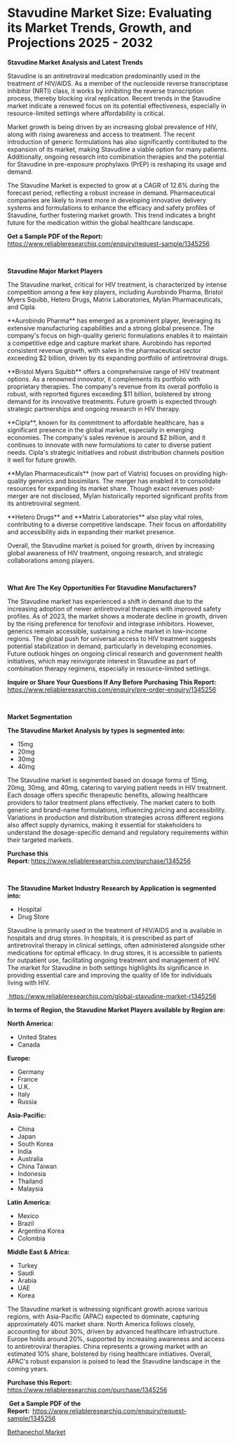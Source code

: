<p><h1>Stavudine Market Size: Evaluating its Market Trends, Growth, and Projections 2025 - 2032</h1></p><p><strong>Stavudine Market Analysis and Latest Trends</strong></p>
<p><p>Stavudine is an antiretroviral medication predominantly used in the treatment of HIV/AIDS. As a member of the nucleoside reverse transcriptase inhibitor (NRTI) class, it works by inhibiting the reverse transcription process, thereby blocking viral replication. Recent trends in the Stavudine market indicate a renewed focus on its potential effectiveness, especially in resource-limited settings where affordability is critical. </p><p>Market growth is being driven by an increasing global prevalence of HIV, along with rising awareness and access to treatment. The recent introduction of generic formulations has also significantly contributed to the expansion of its market, making Stavudine a viable option for many patients. Additionally, ongoing research into combination therapies and the potential for Stavudine in pre-exposure prophylaxis (PrEP) is reshaping its usage and demand.</p><p>The Stavudine Market is expected to grow at a CAGR of 12.6% during the forecast period, reflecting a robust increase in demand. Pharmaceutical companies are likely to invest more in developing innovative delivery systems and formulations to enhance the efficacy and safety profiles of Stavudine, further fostering market growth. This trend indicates a bright future for the medication within the global healthcare landscape.</p></p>
<p><strong>Get a Sample PDF of the Report:&nbsp;</strong> <a href="https://www.reliableresearchiq.com/enquiry/request-sample/1345256?utm_campaign=2290&utm_medium=2&utm_source=Github&utm_content=ia&utm_term=08032025&utm_id=stavudine">https://www.reliableresearchiq.com/enquiry/request-sample/1345256</a></p>
<p>&nbsp;</p>
<p><strong>Stavudine Major Market Players</strong></p>
<p><p>The Stavudine market, critical for HIV treatment, is characterized by intense competition among a few key players, including Aurobindo Pharma, Bristol Myers Squibb, Hetero Drugs, Matrix Laboratories, Mylan Pharmaceuticals, and Cipla. </p><p>**Aurobindo Pharma** has emerged as a prominent player, leveraging its extensive manufacturing capabilities and a strong global presence. The company's focus on high-quality generic formulations enables it to maintain a competitive edge and capture market share. Aurobindo has reported consistent revenue growth, with sales in the pharmaceutical sector exceeding $2 billion, driven by its expanding portfolio of antiretroviral drugs.</p><p>**Bristol Myers Squibb** offers a comprehensive range of HIV treatment options. As a renowned innovator, it complements its portfolio with proprietary therapies. The company's revenue from its overall portfolio is robust, with reported figures exceeding $11 billion, bolstered by strong demand for its innovative treatments. Future growth is expected through strategic partnerships and ongoing research in HIV therapy.</p><p>**Cipla**, known for its commitment to affordable healthcare, has a significant presence in the global market, especially in emerging economies. The company's sales revenue is around $2 billion, and it continues to innovate with new formulations to cater to diverse patient needs. Cipla's strategic initiatives and robust distribution channels position it well for future growth.</p><p>**Mylan Pharmaceuticals** (now part of Viatris) focuses on providing high-quality generics and biosimilars. The merger has enabled it to consolidate resources for expanding its market share. Though exact revenues post-merger are not disclosed, Mylan historically reported significant profits from its antiretroviral segment.</p><p>**Hetero Drugs** and **Matrix Laboratories** also play vital roles, contributing to a diverse competitive landscape. Their focus on affordability and accessibility aids in expanding their market presence.</p><p>Overall, the Stavudine market is poised for growth, driven by increasing global awareness of HIV treatment, ongoing research, and strategic collaborations among players.</p></p>
<p>&nbsp;</p>
<p><strong>What Are The Key Opportunities For Stavudine Manufacturers?</strong></p>
<p><p>The Stavudine market has experienced a shift in demand due to the increasing adoption of newer antiretroviral therapies with improved safety profiles. As of 2023, the market shows a moderate decline in growth, driven by the rising preference for tenofovir and integrase inhibitors. However, generics remain accessible, sustaining a niche market in low-income regions. The global push for universal access to HIV treatment suggests potential stabilization in demand, particularly in developing economies. Future outlook hinges on ongoing clinical research and government health initiatives, which may reinvigorate interest in Stavudine as part of combination therapy regimens, especially in resource-limited settings.</p></p>
<p><strong>Inquire or Share Your Questions If Any Before Purchasing This Report:</strong> <a href="https://www.reliableresearchiq.com/enquiry/pre-order-enquiry/1345256?utm_campaign=2290&utm_medium=2&utm_source=Github&utm_content=ia&utm_term=08032025&utm_id=stavudine">https://www.reliableresearchiq.com/enquiry/pre-order-enquiry/1345256</a></p>
<p>&nbsp;</p>
<p><strong>Market Segmentation</strong></p>
<p><strong>The Stavudine Market Analysis by types is segmented into:</strong></p>
<p><ul><li>15mg</li><li>20mg</li><li>30mg</li><li>40mg</li></ul></p>
<p><p>The Stavudine market is segmented based on dosage forms of 15mg, 20mg, 30mg, and 40mg, catering to varying patient needs in HIV treatment. Each dosage offers specific therapeutic benefits, allowing healthcare providers to tailor treatment plans effectively. The market caters to both generic and brand-name formulations, influencing pricing and accessibility. Variations in production and distribution strategies across different regions also affect supply dynamics, making it essential for stakeholders to understand the dosage-specific demand and regulatory requirements within their targeted markets.</p></p>
<p><strong>Purchase this Report:&nbsp;</strong><a href="https://www.reliableresearchiq.com/purchase/1345256?utm_campaign=2290&utm_medium=2&utm_source=Github&utm_content=ia&utm_term=08032025&utm_id=stavudine">https://www.reliableresearchiq.com/purchase/1345256</a></p>
<p>&nbsp;</p>
<p><strong>The Stavudine Market Industry Research by Application is segmented into:</strong></p>
<p><ul><li>Hospital</li><li>Drug Store</li></ul></p>
<p><p>Stavudine is primarily used in the treatment of HIV/AIDS and is available in hospitals and drug stores. In hospitals, it is prescribed as part of antiretroviral therapy in clinical settings, often administered alongside other medications for optimal efficacy. In drug stores, it is accessible to patients for outpatient use, facilitating ongoing treatment and management of HIV. The market for Stavudine in both settings highlights its significance in providing essential care and improving the quality of life for individuals living with HIV.</p></p>
<p><a href="https://www.reliableresearchiq.com/global-stavudine-market-r1345256?utm_campaign=2290&utm_medium=2&utm_source=Github&utm_content=ia&utm_term=08032025&utm_id=stavudine">&nbsp;https://www.reliableresearchiq.com/global-stavudine-market-r1345256</a></p>
<p><strong>In terms of Region, the Stavudine Market Players available by Region are:</strong></p>
<p>
    <p> <strong> North America: </strong>
        <ul>
            <li>United States</li>
            <li>Canada</li>
        </ul>
        </p> 
    <p> <strong> Europe: </strong>
        <ul>
            <li>Germany</li>
            <li>France</li>
            <li>U.K.</li>
            <li>Italy</li>
            <li>Russia</li>
        </ul>
        </p> 
    <p> <strong> Asia-Pacific: </strong>
        <ul>
            <li>China</li>
            <li>Japan</li>
            <li>South Korea</li>
            <li>India</li>
            <li>Australia</li>
            <li>China Taiwan</li>
            <li>Indonesia</li>
            <li>Thailand</li>
            <li>Malaysia</li>
        </ul>
        </p> 
    <p> <strong> Latin America: </strong>
        <ul>
            <li>Mexico</li>
            <li>Brazil</li>
            <li>Argentina Korea</li>
            <li>Colombia</li>
        </ul>
        </p> 
    <p> <strong> Middle East & Africa: </strong>
        <ul>
            <li>Turkey</li>
            <li>Saudi</li>
            <li>Arabia</li>
            <li>UAE</li>
            <li>Korea</li>
        </ul>
    </p>
    </p>
<p><p>The Stavudine market is witnessing significant growth across various regions, with Asia-Pacific (APAC) expected to dominate, capturing approximately 40% market share. North America follows closely, accounting for about 30%, driven by advanced healthcare infrastructure. Europe holds around 20%, supported by increasing awareness and access to antiretroviral therapies. China represents a growing market with an estimated 10% share, bolstered by rising healthcare initiatives. Overall, APAC's robust expansion is poised to lead the Stavudine landscape in the coming years.</p></p>
<p><strong>Purchase this Report: </strong><a href="https://www.reliableresearchiq.com/purchase/1345256?utm_campaign=2290&utm_medium=2&utm_source=Github&utm_content=ia&utm_term=08032025&utm_id=stavudine">https://www.reliableresearchiq.com/purchase/1345256</a></p>
<p>&nbsp;<strong>Get a Sample PDF of the Report:&nbsp;&nbsp;</strong><a href="https://www.reliableresearchiq.com/enquiry/request-sample/1345256?utm_campaign=2290&utm_medium=2&utm_source=Github&utm_content=ia&utm_term=08032025&utm_id=stavudine">https://www.reliableresearchiq.com/enquiry/request-sample/1345256</a></p>
<p><strong></strong></p>
<p><p><a href="https://github.com/klindsey95/Market-Research-Report-List-1/blob/main/bethanechol-market.md?utm_campaign=2290&utm_medium=2&utm_source=Github&utm_content=ia&utm_term=08032025&utm_id=stavudine">Bethanechol Market</a></p></p>